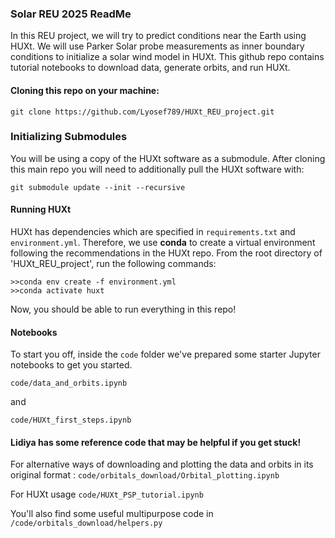 ### Solar REU 2025 ReadMe

In this REU project, we will try to predict conditions near the Earth using HUXt. We will use Parker Solar probe measurements as inner boundary conditions to initialize a solar wind model in HUXt. 
This github repo contains tutorial notebooks to download data, generate orbits, and run HUXt. 

#### Cloning this repo on your machine:
```
git clone https://github.com/Lyosef789/HUXt_REU_project.git
```

### Initializing Submodules 

You will be using a copy of the HUXt software as a submodule. After cloning this main repo you will need to additionally pull the HUXt software with:

```
git submodule update --init --recursive
```

#### Running HUXt
HUXt has dependencies which are specified in `requirements.txt` and `environment.yml`. Therefore, we use **conda** to create a virtual environment following the recommendations in the HUXt repo. From the root directory of 'HUXt_REU_project', run the following commands:

```
>>conda env create -f environment.yml
>>conda activate huxt
```

Now, you should be able to run everything in this repo!

#### Notebooks

To start you off, inside the `code` folder we've prepared some starter Jupyter notebooks to get you started. 

`code/data_and_orbits.ipynb`

and 

`code/HUXt_first_steps.ipynb`

#### Lidiya has some reference code that may be helpful if you get stuck!

For alternative ways of downloading and plotting the data and orbits in its original format : 
`code/orbitals_download/Orbital_plotting.ipynb`

For HUXt usage
`code/HUXt_PSP_tutorial.ipynb`

You'll also find some useful multipurpose code in `/code/orbitals_download/helpers.py`
